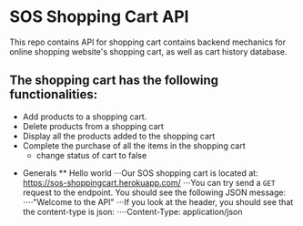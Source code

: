 # SOS Shopping Cart API
This repo contains API for shopping cart contains backend mechanics for online shopping website's shopping cart, as well as cart history database. 

## The shopping cart has the following functionalities:

- Add products to a shopping cart.
- Delete products from a shopping cart
- Display all the products added to the shopping cart
- Complete the purchase of all the items in the shopping cart 
    - change status of cart to false
    
* Generals
** Hello world
⋅⋅⋅Our SOS shopping cart is located at: https://sos-shoppingcart.herokuapp.com/
⋅⋅⋅You can try send a `GET` request to the endpoint. You should see the following JSON message:
⋅⋅⋅⋅"Welcome to the API"
⋅⋅⋅If you look at the header, you should see that the content-type is json:
⋅⋅⋅⋅Content-Type: application/json
